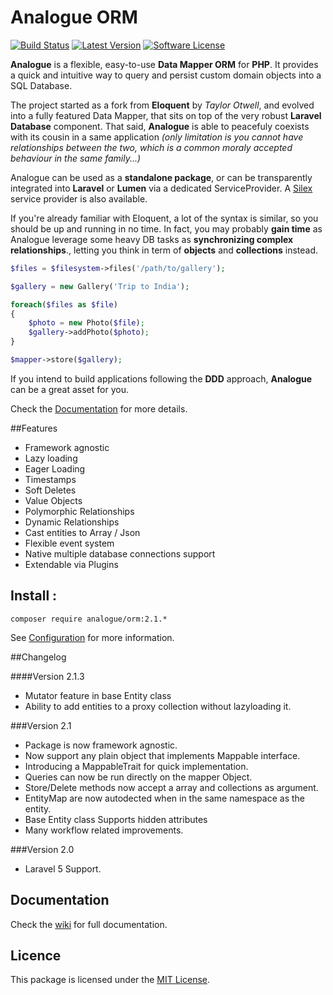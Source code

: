 # Analogue ORM 
[![Build Status](https://travis-ci.org/analogueorm/analogue.svg)](https://travis-ci.org/analogueorm/analogue)
[![Latest Version](https://img.shields.io/github/release/analogueorm/analogue.svg?style=flat-square)](https://github.com/analogueorm/analogue/releases)
[![Software License](https://img.shields.io/badge/license-MIT-brightgreen.svg?style=flat-square)](LICENSE)

**Analogue** is a flexible, easy-to-use **Data Mapper ORM** for **PHP**. It provides a quick and intuitive way to query and persist custom domain objects into a SQL Database. 

The project started as a fork from **Eloquent** by *Taylor Otwell*, and evolved into a fully featured Data Mapper, that sits on top of the very robust **Laravel Database** component. That said, **Analogue** is able to peacefuly coexists with its cousin in a same application *(only limitation is you cannot have relationships between the two, which is a common moraly accepted behaviour in the same family...)*

Analogue can be used as a **standalone package**, or can be transparently integrated into **Laravel** or **Lumen** via a dedicated ServiceProvider. A [Silex](https://github.com/anthonysterling/silex-provider-analogue-orm) service provider is also available.

If you're already familiar with Eloquent, a lot of the syntax is similar, so you should be up and running in no time. In fact, you may probably **gain time** as Analogue leverage some heavy DB tasks as **synchronizing complex relationships**., letting you think in term of **objects** and **collections** instead.

```php
$files = $filesystem->files('/path/to/gallery');

$gallery = new Gallery('Trip to India');

foreach($files as $file)
{
    $photo = new Photo($file);
    $gallery->addPhoto($photo);
}

$mapper->store($gallery);

```

If you intend to build applications following the **DDD** approach, **Analogue** can be a great asset for you.

Check the [Documentation](https://github.com/analogueorm/analogue/wiki) for more details.

##Features

- Framework agnostic
- Lazy loading
- Eager Loading
- Timestamps
- Soft Deletes
- Value Objects
- Polymorphic Relationships
- Dynamic Relationships
- Cast entities to Array / Json
- Flexible event system
- Native multiple database connections support
- Extendable via Plugins

## Install :

```
composer require analogue/orm:2.1.*
```

See [Configuration](https://github.com/analogueorm/analogue/wiki/Installation) for more information.

##Changelog 

####Version 2.1.3
- Mutator feature in base Entity class
- Ability to add entities to a proxy collection without lazyloading it.

###Version 2.1

- Package is now framework agnostic.
- Now support any plain object that implements Mappable interface.
- Introducing a MappableTrait for quick implementation. 
- Queries can now be run directly on the mapper Object. 
- Store/Delete methods now accept a array and collections as argument.
- EntityMap are now autodected when in the same namespace as the entity.
- Base Entity class Supports hidden attributes
- Many workflow related improvements.

###Version 2.0

- Laravel 5 Support.

## Documentation

Check the [wiki](https://github.com/analogueorm/analogue/wiki) for full documentation.

## Licence

This package is licensed under the [MIT License](http://opensource.org/licenses/MIT).

